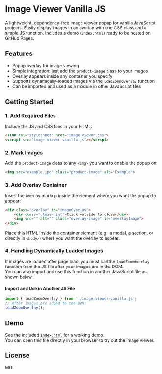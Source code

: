 # Image Viewer Vanilla JS

A lightweight, dependency-free image viewer popup for vanilla JavaScript projects. Easily display images in an overlay with one CSS class and a simple JS function. Includes a demo (`index.html`) ready to be hosted on GitHub Pages.

## Features

- Popup overlay for image viewing
- Simple integration: just add the `product-image` class to your images
- Overlay appears inside any container you specify
- Supports dynamically-loaded images via the `loadZoomOverlay` function
- Can be imported and used as a module in other JavaScript files

## Getting Started

### 1. Add Required Files

Include the JS and CSS files in your HTML:

```html
<link rel="stylesheet" href="image-viewer.css">
<script src="image-viewer-vanilla.js"></script>
```

### 2. Mark Images

Add the `product-image` class to any `<img>` you want to enable the popup on:

```html
<img src="example.jpg" class="product-image" alt="Example">
```

### 3. Add Overlay Container

Insert the overlay markup inside the element where you want the popup to appear:

```html
<div class="overlay" id="imageOverlay">
    <div class="close-hint">Click outside to close</div>
    <img src="" alt="" class="overlay-image" id="overlayImage">
</div>
```

Place this HTML inside the container element (e.g., a modal, a section, or directly in `<body>`) where you want the overlay to appear.

### 4. Handling Dynamically Loaded Images

If images are loaded after page load, you must call the `loadZoomOverlay` function from the JS file after your images are in the DOM.  
You can also import and use this function in another JavaScript file as shown below.

#### Import and Use in Another JS File

```js
import { loadZoomOverlay } from './image-viewer-vanilla.js';
// After images are added to the DOM:
loadZoomOverlay();
```

## Demo

See the included [`index.html`](https://github.com/image-viewer-vanilla-js/image-viewer-vanilla-js) for a working demo.  
You can open this file directly in your browser to try out the image viewer.


## License

MIT